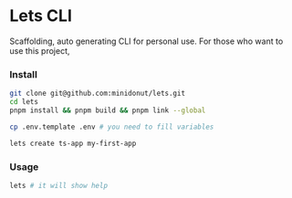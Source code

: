 # Lets CLI

Scaffolding, auto generating CLI for personal use. For those who want to use this project,

### Install
```sh
git clone git@github.com:minidonut/lets.git
cd lets
pnpm install && pnpm build && pnpm link --global

cp .env.template .env # you need to fill variables

lets create ts-app my-first-app
```


### Usage
```sh
lets # it will show help
```
